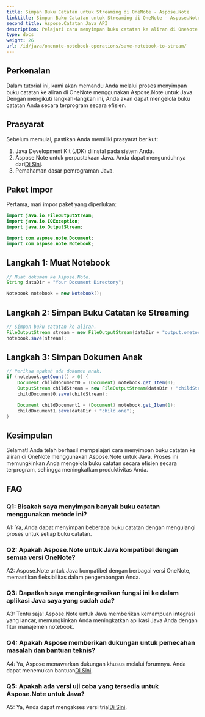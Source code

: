 ```yaml
---
title: Simpan Buku Catatan untuk Streaming di OneNote - Aspose.Note
linktitle: Simpan Buku Catatan untuk Streaming di OneNote - Aspose.Note
second_title: Aspose.Catatan Java API
description: Pelajari cara menyimpan buku catatan ke aliran di OneNote menggunakan Aspose.Note untuk Java. Tingkatkan produktivitas dengan manajemen notebook yang efisien.
type: docs
weight: 26
url: /id/java/onenote-notebook-operations/save-notebook-to-stream/
---
```

## Perkenalan

Dalam tutorial ini, kami akan memandu Anda melalui proses menyimpan buku catatan ke aliran di OneNote menggunakan Aspose.Note untuk Java. Dengan mengikuti langkah-langkah ini, Anda akan dapat mengelola buku catatan Anda secara terprogram secara efisien.

## Prasyarat

Sebelum memulai, pastikan Anda memiliki prasyarat berikut:

1. Java Development Kit (JDK) diinstal pada sistem Anda.
2.  Aspose.Note untuk perpustakaan Java. Anda dapat mengunduhnya dari[Di Sini](https://releases.aspose.com/note/java/).
3. Pemahaman dasar pemrograman Java.

## Paket Impor

Pertama, mari impor paket yang diperlukan:

```java
import java.io.FileOutputStream;
import java.io.IOException;
import java.io.OutputStream;

import com.aspose.note.Document;
import com.aspose.note.Notebook;
```

## Langkah 1: Muat Notebook

```java
// Muat dokumen ke Aspose.Note.
String dataDir = "Your Document Directory";

Notebook notebook = new Notebook();
```

## Langkah 2: Simpan Buku Catatan ke Streaming

```java
// Simpan buku catatan ke aliran.
FileOutputStream stream = new FileOutputStream(dataDir + "output.onetoc2");
notebook.save(stream);
```

## Langkah 3: Simpan Dokumen Anak

```java
// Periksa apakah ada dokumen anak.
if (notebook.getCount() > 0) {
    Document childDocument0 = (Document) notebook.get_Item(0);
    OutputStream childStream = new FileOutputStream(dataDir + "childStream.one");
    childDocument0.save(childStream);

    Document childDocument1 = (Document) notebook.get_Item(1);
    childDocument1.save(dataDir + "child.one");
}
```

## Kesimpulan

Selamat! Anda telah berhasil mempelajari cara menyimpan buku catatan ke aliran di OneNote menggunakan Aspose.Note untuk Java. Proses ini memungkinkan Anda mengelola buku catatan secara efisien secara terprogram, sehingga meningkatkan produktivitas Anda.

## FAQ

### Q1: Bisakah saya menyimpan banyak buku catatan menggunakan metode ini?

A1: Ya, Anda dapat menyimpan beberapa buku catatan dengan mengulangi proses untuk setiap buku catatan.

### Q2: Apakah Aspose.Note untuk Java kompatibel dengan semua versi OneNote?

A2: Aspose.Note untuk Java kompatibel dengan berbagai versi OneNote, memastikan fleksibilitas dalam pengembangan Anda.

### Q3: Dapatkah saya mengintegrasikan fungsi ini ke dalam aplikasi Java saya yang sudah ada?

A3: Tentu saja! Aspose.Note untuk Java memberikan kemampuan integrasi yang lancar, memungkinkan Anda meningkatkan aplikasi Java Anda dengan fitur manajemen notebook.

### Q4: Apakah Aspose memberikan dukungan untuk pemecahan masalah dan bantuan teknis?

 A4: Ya, Aspose menawarkan dukungan khusus melalui forumnya. Anda dapat menemukan bantuan[Di Sini](https://forum.aspose.com/c/note/28).

### Q5: Apakah ada versi uji coba yang tersedia untuk Aspose.Note untuk Java?

 A5: Ya, Anda dapat mengakses versi trial[Di Sini](https://releases.aspose.com/).